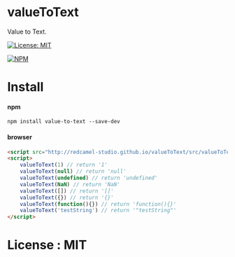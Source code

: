 # valueToText
Value to Text.

[![License: MIT](https://img.shields.io/badge/License-MIT-yellow.svg)](https://opensource.org/licenses/MIT)

[![NPM](https://nodei.co/npm/value-to-text.png)](https://npmjs.org/package/value-to-text)

# Install 
#### npm 
```npm
npm install value-to-text --save-dev
```
#### browser
```html
<script src="http://redcamel-studio.github.io/valueToText/src/valueToText.js"></script>
<script>
    valueToText(1) // return '1'
    valueToText(null) // return 'null'
    valueToText(undefined) // return 'undefined'
    valueToText(NaN) // return 'NaN'
    valueToText([]) // return '[]'
    valueToText({}) // return '{}'
    valueToText(function(){}) // return 'function(){}'
    valueToText('testString') // return '"testString"'
</script>
```
# License : MIT 
